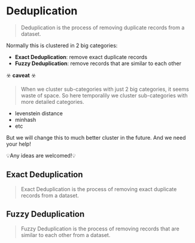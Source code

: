 # Deduplication
> Deduplication is the process of removing duplicate records from a dataset.

Normally this is clustered in 2 big categories:
- **Exact Deduplication**: remove exact duplicate records
- **Fuzzy Deduplication**: remove records that are similar to each other

☣️ **caveat**️ ☣️
> When we cluster sub-categories with just 2 big categories, it seems waste of space. So here temporalily we cluster sub-categories with more detailed categories.

- levenstein distance
- minhash
- etc

But we will change this to much better cluster in the future. And we need your help!

💡Any ideas are welcomed!💡


## Exact Deduplication
> Exact Deduplication is the process of removing exact duplicate records from a dataset.

## Fuzzy Deduplication
> Fuzzy Deduplication is the process of removing records that are similar to each other from a dataset.
